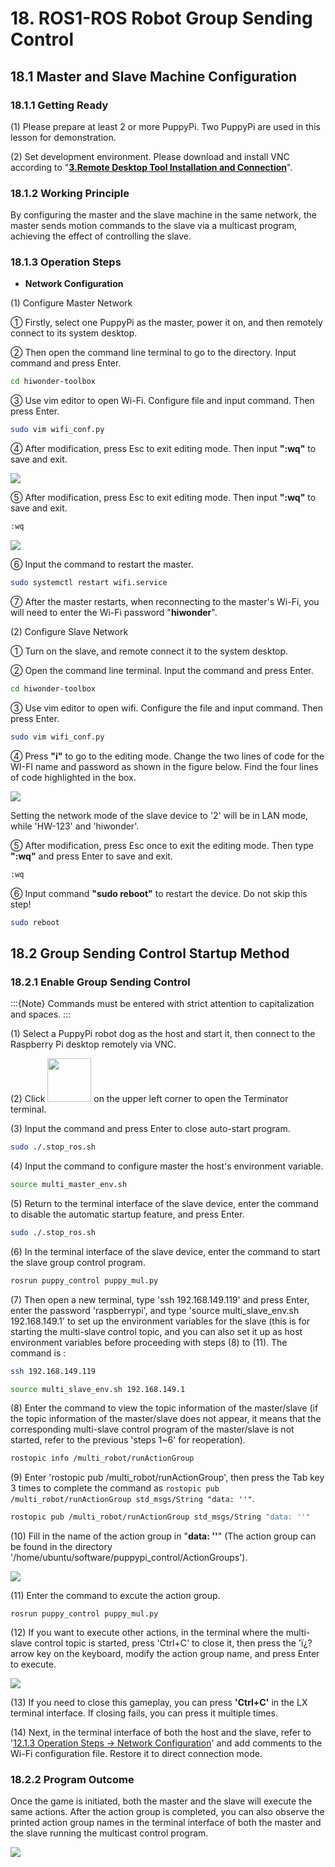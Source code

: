 # 18. ROS1-ROS Robot Group Sending Control

## 18.1 Master and Slave Machine Configuration

### 18.1.1 Getting Ready

(1)  Please prepare at least 2 or more PuppyPi. Two PuppyPi are used in this lesson for demonstration.

(2) Set development environment. Please download and install VNC according to "[**3.Remote Desktop Tool Installation and Connection**](https://docs.hiwonder.com/projects/PuppyPi/en/latest/docs/8_remote_tool.html)". 

### 18.1.2 Working Principle

By configuring the master and the slave machine in the same network, the master sends motion commands to the slave via a multicast program, achieving the effect of controlling the slave.

<p id="anchor_12_1_3"></p>

### 18.1.3 Operation Steps

* **Network Configuration**

(1) Configure Master Network

① Firstly, select one PuppyPi as the master, power it on, and then remotely connect to its system desktop.

② Then open the command line terminal to go to the directory. Input command  and press Enter.

```bash
cd hiwonder-toolbox
```

③ Use vim editor to open Wi-Fi. Configure file and input command. Then press Enter.

```bash
sudo vim wifi_conf.py
```

④ After modification, press Esc to exit editing mode. Then input **":wq"** to save and exit.

<img src="../_static/media/chapter_18/section_1//image5.png" class="common_img" />

⑤ After modification, press Esc to exit editing mode. Then input **":wq"** to save and exit.

```bash
:wq
```

<img src="../_static/media/chapter_18/section_1//image6.png" class="common_img" />

⑥ Input the command to restart the master.

```bash
sudo systemctl restart wifi.service
```

⑦ After the master restarts, when reconnecting to the master's Wi-Fi, you will need to enter the Wi-Fi password "**hiwonder**".

(2) Configure Slave Network

① Turn on the slave, and remote connect it to the system desktop.

② Open the command line terminal. Input the command and press Enter.

```bash
cd hiwonder-toolbox
```

③ Use vim editor to open wifi. Configure the file and input command. Then press Enter.

```bash
sudo vim wifi_conf.py
```

④ Press **"i"** to go to the editing mode. Change the two lines of code for the WI-FI name and password as shown in the figure below. Find the four lines of code highlighted in the box.

<img src="../_static/media/chapter_18/section_1//image8.png" class="common_img" />

Setting the network mode of the slave device to '2' will be in LAN mode, while 'HW-123' and 'hiwonder'.

⑤ After modification, press Esc once to exit the editing mode. Then type **":wq"** and press Enter to save and exit.

```bash
:wq
```

⑥ Input command **"sudo reboot"** to restart the device. Do not skip this step!

```bash
sudo reboot
```

## 18.2 Group Sending Control Startup Method

### 18.2.1 Enable Group Sending Control

:::{Note}
Commands must be entered with strict attention to capitalization and 
spaces.
:::

(1) Select a PuppyPi robot dog as the host and start it, then connect to the Raspberry Pi desktop remotely via VNC.

(2) Click <img src="../_static/media/chapter_12/section_4/media/image3.png" style="width:70px" /> on the upper left corner to open the Terminator terminal.

(3) Input the command and press Enter to close auto-start program.

```bash
sudo ./.stop_ros.sh
```

(4) Input the  command  to configure master the host's environment variable.

```bash
source multi_master_env.sh
```

(5) Return to the terminal interface of the slave device, enter the command  to disable the automatic startup feature, and press Enter.

```bash
sudo ./.stop_ros.sh
```

(6) In the terminal interface of the slave device, enter the command  to start the slave group control program.

```bash
rosrun puppy_control puppy_mul.py
```

(7) Then open a new terminal, type 'ssh 192.168.149.119' and press Enter, enter the password 'raspberrypi', and type 'source multi_slave_env.sh 192.168.149.1' to set up the environment variables for the slave (this is for starting the multi-slave control topic, and you can also set it up as host environment variables before proceeding with steps (8) to (11). The command is :

```bash
ssh 192.168.149.119
```

```bash
source multi_slave_env.sh 192.168.149.1
```

(8) Enter the command  to view the topic information of the master/slave (if the topic information of the master/slave does not appear, it means that the corresponding multi-slave control program of the master/slave is not started, refer to the previous 'steps 1~6' for reoperation).

```bash
rostopic info /multi_robot/runActionGroup
```

(9) Enter 'rostopic pub /multi_robot/runActionGroup', then press the Tab key 3 times to complete the command as `rostopic pub /multi_robot/runActionGroup std_msgs/String "data: ''"`.

```bash
rostopic pub /multi_robot/runActionGroup std_msgs/String "data: ''"
```

(10) Fill in the name of the action group in "**data: ''**" (The action group can be found in the directory '/home/ubuntu/software/puppypi_control/ActionGroups').

<img src="../_static/media/chapter_18/section_2//image13.png" class="common_img" />

(11)  Enter the command to excute the action group.

```
rosrun puppy_control puppy_mul.py
```

(12) If you want to execute other actions, in the terminal where the multi-slave control topic is started, press 'Ctrl+C' to close it, then press the 'ï¿? arrow key on the keyboard, modify the action group name, and press Enter to execute.

<img src="../_static/media/chapter_18/section_2//image15.png" class="common_img" />

(13)  If you need to close this gameplay, you can press **'Ctrl+C'** in the LX terminal interface. If closing fails, you can press it multiple times.

(14) Next, in the terminal interface of both the host and the slave, refer to '[12.1.3 Operation Steps -> Network Configuration](#anchor_12_1_3)' and add comments to the Wi-Fi configuration file. Restore it to direct connection mode.

### 18.2.2 Program Outcome

Once the game is initiated, both the master and the slave will execute the same actions. After the action group is completed, you can also observe the printed action group names in the terminal interface of both the master and the slave running the multicast control program.

<img class="common_img" src="../_static/media/chapter_18/section_2//image16.jpeg"  />
